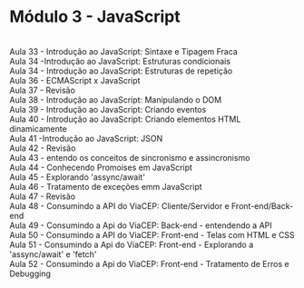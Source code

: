 <h1>Módulo 3 - JavaScript</h1>
<br>
Aula 33 - Introdução ao JavaScript: Sintaxe e Tipagem Fraca
<br>
Aula 34 -Introdução ao JavaScript: Estruturas condicionais
<br>
Aula 34 - Introdução ao JavaScript: Estruturas de repetição
<br>
Aula 36 - ECMAScript x JavaScript
<br>
Aula 37 - Revisão
<br>
Aula 38 - Introdução ao JavaScript: Manipulando o DOM
<br>
Aula 39 - Introdução ao JavaScript: Criando eventos 
<br>
Aula 40 - Introdução ao JavaScript: Criando elementos HTML dinamicamente 
<br>
Aula 41 -Introdução ao JavaScript: JSON 
<br>
Aula 42 - Revisão
<br>
Aula 43 - entendo os conceitos de sincronismo e assincronismo
<br>
Aula 44 - Conhecendo Promoises em JavaScript
<br>
Aula 45 - Explorando 'assync/await'
<br>
Aula 46 - Tratamento de exceções emm JavaScript
<br> 
Aula 47 - Revisão
<br>
Aula 48 - Consumindo a API do ViaCEP: Cliente/Servidor e Front-end/Back-end
<br>
Aula 49 - Consumindo a Api do ViaCEP: Back-end - entendendo a API 
<br>
Aula 50 - Consumindo a API do ViaCEP: Front-end - Telas com HTML e CSS
<br>
Aula 51 - Consumindo a Api do ViaCEP: Front-end - Explorando a 'assync/await' e 'fetch' 
<br>
Aula 52 - Consumindo a Api do ViaCEP: Front-end - Tratamento de Erros e Debugging
